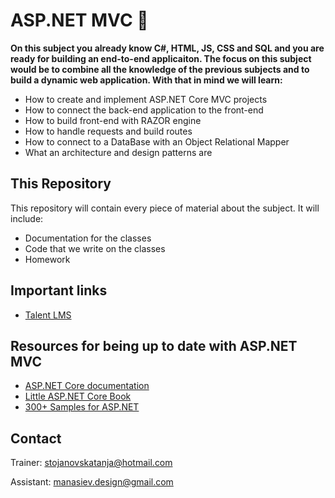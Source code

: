 ﻿# ASP.NET MVC 📕
**On this subject you already know C#, HTML, JS, CSS and SQL and you are ready for building an end-to-end applicaiton. The focus on this subject would be to combine all the knowledge of the previous subjects and to build a dynamic web application.  With that in mind we will learn:**
* How to create and implement ASP.NET Core MVC projects
* How to connect the back-end application to the front-end
* How to build front-end with RAZOR engine
* How to handle requests and build routes
* How to connect to a DataBase with an Object Relational Mapper
* What an architecture and design patterns are

## This Repository
This repository will contain every piece of material about the subject. It will include:
* Documentation for the classes 
* Code that we write on the classes
* Homework

## Important links 
* [Talent LMS](https://academyforprogramming-seavusedu.talentlms.com/index)

## Resources for being up to date with ASP.NET MVC
* [ASP.NET Core documentation](https://docs.microsoft.com/en-us/aspnet/core/introduction-to-aspnet-core?view=aspnetcore-3.1)
* [Little ASP.NET Core Book](https://nbarbettini.gitbooks.io/little-asp-net-core-book/content/)
* [300+ Samples for ASP.NET](https://github.com/dodyg/practical-aspnetcore/tree/2.1-LTS)

## Contact
Trainer: stojanovskatanja@hotmail.com

Assistant: manasiev.design@gmail.com